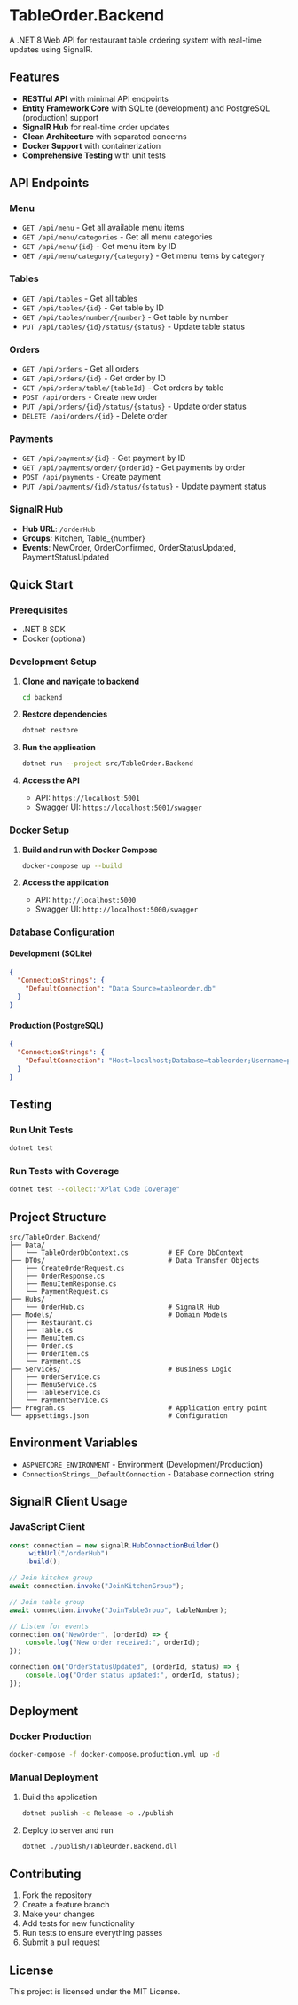 # TableOrder.Backend

A .NET 8 Web API for restaurant table ordering system with real-time updates using SignalR.

## Features

- **RESTful API** with minimal API endpoints
- **Entity Framework Core** with SQLite (development) and PostgreSQL (production) support
- **SignalR Hub** for real-time order updates
- **Clean Architecture** with separated concerns
- **Docker Support** with containerization
- **Comprehensive Testing** with unit tests

## API Endpoints

### Menu
- `GET /api/menu` - Get all available menu items
- `GET /api/menu/categories` - Get all menu categories
- `GET /api/menu/{id}` - Get menu item by ID
- `GET /api/menu/category/{category}` - Get menu items by category

### Tables
- `GET /api/tables` - Get all tables
- `GET /api/tables/{id}` - Get table by ID
- `GET /api/tables/number/{number}` - Get table by number
- `PUT /api/tables/{id}/status/{status}` - Update table status

### Orders
- `GET /api/orders` - Get all orders
- `GET /api/orders/{id}` - Get order by ID
- `GET /api/orders/table/{tableId}` - Get orders by table
- `POST /api/orders` - Create new order
- `PUT /api/orders/{id}/status/{status}` - Update order status
- `DELETE /api/orders/{id}` - Delete order

### Payments
- `GET /api/payments/{id}` - Get payment by ID
- `GET /api/payments/order/{orderId}` - Get payments by order
- `POST /api/payments` - Create payment
- `PUT /api/payments/{id}/status/{status}` - Update payment status

### SignalR Hub
- **Hub URL**: `/orderHub`
- **Groups**: Kitchen, Table_{number}
- **Events**: NewOrder, OrderConfirmed, OrderStatusUpdated, PaymentStatusUpdated

## Quick Start

### Prerequisites
- .NET 8 SDK
- Docker (optional)

### Development Setup

1. **Clone and navigate to backend**
   ```bash
   cd backend
   ```

2. **Restore dependencies**
   ```bash
   dotnet restore
   ```

3. **Run the application**
   ```bash
   dotnet run --project src/TableOrder.Backend
   ```

4. **Access the API**
   - API: `https://localhost:5001`
   - Swagger UI: `https://localhost:5001/swagger`

### Docker Setup

1. **Build and run with Docker Compose**
   ```bash
   docker-compose up --build
   ```

2. **Access the application**
   - API: `http://localhost:5000`
   - Swagger UI: `http://localhost:5000/swagger`

### Database Configuration

#### Development (SQLite)
```json
{
  "ConnectionStrings": {
    "DefaultConnection": "Data Source=tableorder.db"
  }
}
```

#### Production (PostgreSQL)
```json
{
  "ConnectionStrings": {
    "DefaultConnection": "Host=localhost;Database=tableorder;Username=postgres;Password=your_password"
  }
}
```

## Testing

### Run Unit Tests
```bash
dotnet test
```

### Run Tests with Coverage
```bash
dotnet test --collect:"XPlat Code Coverage"
```

## Project Structure

```
src/TableOrder.Backend/
├── Data/
│   └── TableOrderDbContext.cs          # EF Core DbContext
├── DTOs/                               # Data Transfer Objects
│   ├── CreateOrderRequest.cs
│   ├── OrderResponse.cs
│   ├── MenuItemResponse.cs
│   └── PaymentRequest.cs
├── Hubs/
│   └── OrderHub.cs                     # SignalR Hub
├── Models/                             # Domain Models
│   ├── Restaurant.cs
│   ├── Table.cs
│   ├── MenuItem.cs
│   ├── Order.cs
│   ├── OrderItem.cs
│   └── Payment.cs
├── Services/                           # Business Logic
│   ├── OrderService.cs
│   ├── MenuService.cs
│   ├── TableService.cs
│   └── PaymentService.cs
├── Program.cs                          # Application entry point
└── appsettings.json                    # Configuration
```

## Environment Variables

- `ASPNETCORE_ENVIRONMENT` - Environment (Development/Production)
- `ConnectionStrings__DefaultConnection` - Database connection string

## SignalR Client Usage

### JavaScript Client
```javascript
const connection = new signalR.HubConnectionBuilder()
    .withUrl("/orderHub")
    .build();

// Join kitchen group
await connection.invoke("JoinKitchenGroup");

// Join table group
await connection.invoke("JoinTableGroup", tableNumber);

// Listen for events
connection.on("NewOrder", (orderId) => {
    console.log("New order received:", orderId);
});

connection.on("OrderStatusUpdated", (orderId, status) => {
    console.log("Order status updated:", orderId, status);
});
```

## Deployment

### Docker Production
```bash
docker-compose -f docker-compose.production.yml up -d
```

### Manual Deployment
1. Build the application
   ```bash
   dotnet publish -c Release -o ./publish
   ```

2. Deploy to server and run
   ```bash
   dotnet ./publish/TableOrder.Backend.dll
   ```

## Contributing

1. Fork the repository
2. Create a feature branch
3. Make your changes
4. Add tests for new functionality
5. Run tests to ensure everything passes
6. Submit a pull request

## License

This project is licensed under the MIT License.
